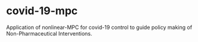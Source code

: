 # covid-19-mpc
Application of nonlinear-MPC for covid-19 control to guide policy making of Non-Pharmaceutical Interventions.
